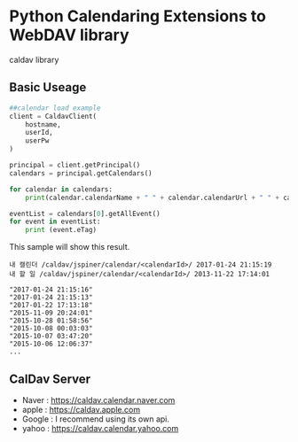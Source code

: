 # Python Calendaring Extensions to WebDAV library
caldav library

Basic Useage
------------
```python
##calendar load example 
client = CaldavClient(
    hostname,
    userId,
    userPw
)

principal = client.getPrincipal()
calendars = principal.getCalendars()

for calendar in calendars:
    print(calendar.calendarName + " " + calendar.calendarUrl + " " + calendar.cTag)

eventList = calendars[0].getAllEvent()
for event in eventList:
    print (event.eTag)
```

This sample will show this result.
```
내 캘린더 /caldav/jspiner/calendar/<calendarId>/ 2017-01-24 21:15:19
내 할 일 /caldav/jspiner/calendar/<calendarId>/ 2013-11-22 17:14:01

"2017-01-24 21:15:16"
"2017-01-24 21:15:13"
"2017-01-22 17:13:18"
"2015-11-09 20:24:01"
"2015-10-28 01:58:56"
"2015-10-08 00:03:03"
"2015-10-07 03:47:20"
"2015-10-06 12:06:37"
...
```


CalDav Server
------------

- Naver : https://caldav.calendar.naver.com
- apple : https://caldav.apple.com
- Google : I recommend using its own api.
- yahoo : https://caldav.calendar.yahoo.com
